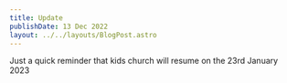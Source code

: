 ```yaml
---
title: Update
publishDate: 13 Dec 2022
layout: ../../layouts/BlogPost.astro
---
```

J﻿ust a quick reminder that kids church will resume on the 23rd January 2023